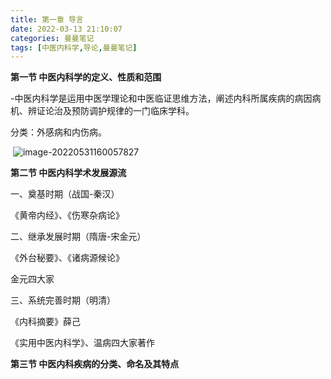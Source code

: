 ```yaml
---
title: 第一章 导言
date: 2022-03-13 21:10:07
categories: 曼曼笔记
tags: [中医内科学,导论,曼曼笔记]
---
```


**第一节 中医内科学的定义、性质和范围**

-中医内科学是运用中医学理论和中医临证思维方法，阐述内科所属疾病的病因病机、辨证论治及预防调护规律的一门临床学科。

分类：外感病和内伤病。

​      ![image-20220531160057827](https://mewtiger-1311904225.cos.ap-nanjing.myqcloud.com/post/image-20220531160057827.png)                         

 

**第二节 中医内科学术发展源流**

一、奠基时期（战国-秦汉）

《黄帝内经》、《伤寒杂病论》

二、继承发展时期（隋唐-宋金元）

《外台秘要》、《诸病源候论》

金元四大家

三、系统完善时期（明清）

《内科摘要》薛己

《实用中医内科学》、温病四大家著作

 

**第三节 中医内科疾病的分类、命名及其特点**

 
